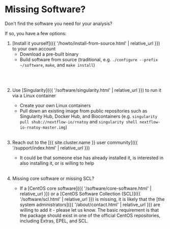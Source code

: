 # Missing Software?

Don't find the software you need for your analysis?
<!--
Did you make sure it is not in one of the [software repositories]({{ '/software/software-repositories.html' | relative_url }})?
-->
If so, you have a few options:

1. [Install it yourself]({{ '/howto/install-from-source.html' | relative_url }}) to your own account
   - Download a pre-built binary
   - Build software from source (traditional, e.g. `./configure --prefix ~/software`, `make`, and `make install`)
<!-- - Build software from source (using Spack, e.g. `spack list` and `spack install pango`) -->
   <br><br>

2. Use [Singularity]({{ '/software/singularity.html' | relative_url }}) to run it via a Linux container
   - Create your own Linux containers
   - Pull down an existing image from public repositories such as Singularity Hub, Docker Hub, and Biocontainers (e.g. `singularity pull shub://nextflow-io/rnatoy` and `singularity shell nextflow-io-rnatoy-master.img`)
   <br><br>
  
3. Reach out to the [{{ site.cluster.name }} user community]({{ '/support/index.html' | relative_url }})
   - It could be that someone else has already installed it,
     is interested in also installing it, or is willing to help
   <br><br>

4. Missing core software or missing SCL?
   - If a [CentOS core software]({{ '/software/core-software.html' | relative_url }}) or a [CentOS Software Collection (SCL)]({{ '/software/scl.html' | relative_url }}) is missing, it is likely that the [the system administrators]({{ '/about/contact.html' | relative_url }}) are willing to add it - please let us know. The basic requirement is that the package should exist in one of the official CentOS repositories, including Extras, EPEL, and SCL.
